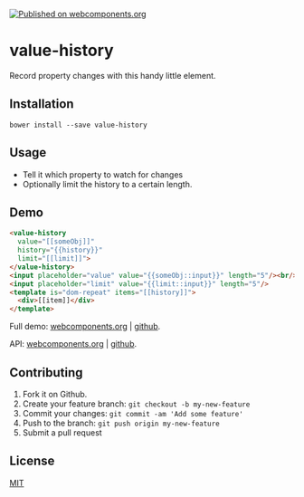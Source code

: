 [![Published on webcomponents.org](https://img.shields.io/badge/webcomponents.org-published-blue.svg)](https://www.webcomponents.org/element/jifalops/value-history)

# value-history
Record property changes with this handy little element.

## Installation

```
bower install --save value-history
```

## Usage
* Tell it which property to watch for changes
* Optionally limit the history to a certain length.

## Demo
<!--
```
<custom-element-demo>
  <template is="dom-bind">
    <script src="../webcomponentsjs/webcomponents-lite.js"></script>    
    <link rel="import" href="value-history.html">
    <next-code-block></next-code-block>
  </template>
</custom-element-demo>
```
-->

```html
<value-history
  value="[[someObj]]"
  history="{{history}}"
  limit="[[limit]]">
</value-history>
<input placeholder="value" value="{{someObj::input}}" length="5"/><br/>
<input placeholder="limit" value="{{limit::input}}" length="5"/>
<template is="dom-repeat" items="[[history]]">
  <div>[[item]]</div>
</template>

```

Full demo:
[webcomponents.org](https://www.webcomponents.org/element/jifalops/value-history/demo/demo/index.html)
| [github](https://jifalops.github.io/value-history/components/value-history/demo/).

API: [webcomponents.org](https://www.webcomponents.org/element/jifalops/value-history/value-history)
| [github](https://jifalops.github.io/value-history).


## Contributing

1. Fork it on Github.
2. Create your feature branch: `git checkout -b my-new-feature`
3. Commit your changes: `git commit -am 'Add some feature'`
4. Push to the branch: `git push origin my-new-feature`
5. Submit a pull request

## License

[MIT](https://opensource.org/licenses/MIT)
